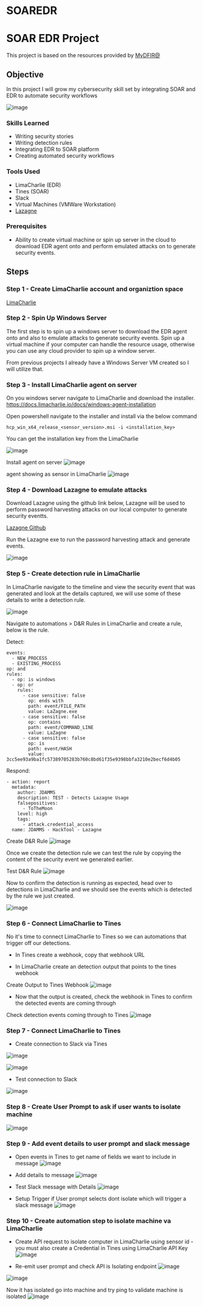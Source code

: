 # SOAREDR

# SOAR EDR Project
This project is based on the resources provided by [MyDFIR@](https://www.mydfir.com/)

## Objective
In this project I will grow my cybersecurity skill set by integrating SOAR and EDR to automate security workflows

![image](https://github.com/user-attachments/assets/60f03015-0484-440f-8699-e96d7f6717e4)

### Skills Learned

- Writing security stories
- Writing detection rules
- Integrating EDR to SOAR platform
- Creating automated security workflows

### Tools Used

- LimaCharlie (EDR)
- Tines (SOAR)
- Slack
- Virtual Machines (VMWare Workstation)
- [Lazagne](https://github.com/AlessandroZ/LaZagne)

### Prerequisites 
- Ability to create virtual machine or spin up server in the cloud to download EDR agent onto and perform emulated attacks on to generate security events.


## Steps

### Step 1 - Create LimaCharlie account and organiztion space

[LimaCharlie](https://limacharlie.io/)

### Step 2 - Spin Up Windows Server

The first step is to spin up a windows server to download the EDR agent onto and also to emulate attacks to generate security events. Spin up a virtual machine if your computer can handle the resource usage, otherwise you can use any cloud provider to spin up a window server.

From previous projects I already have a Windows Server VM created so I will utilize that.


### Step 3 - Install LimaCharlie agent on server

On you windows server navigate to LimaCharlie and download the installer. https://docs.limacharlie.io/docs/windows-agent-installation

Open powershell navigate to the installer and install via the below command

```
hcp_win_x64_release_<sensor_version>.msi -i <installation_key>
```

You can get the installation key from the LimaCharlie 

![image](https://github.com/user-attachments/assets/ffe96147-067b-4742-bfae-e1ac58b3ac77)

Install agent on server
![image](https://github.com/user-attachments/assets/20d1184c-1976-4541-aa11-eccd9f2dfab2)

agent showing as sensor in LimaCharlie
![image](https://github.com/user-attachments/assets/fe5da546-22d0-45eb-addc-3cf88159b503)

### Step 4 - Download Lazagne to emulate attacks

Download Lazagne using the github link below, Lazagne will be used to perform password harvesting attacks on our local computer to generate security eventts.

[Lazagne Github](https://github.com/AlessandroZ/LaZagne)

Run the Lazagne exe to run the password harvesting attack and generate events.

![image](https://github.com/user-attachments/assets/949d6625-43ae-475a-ae59-3296b74a86b3)

### Step 5 - Create detection rule in LimaCharlie

In LimaCharlie navigate to the timeline and view the security event that was generated and look at the details captured, we will use some of these details to write a detection rule.

![image](https://github.com/user-attachments/assets/9655ce1c-0072-42b7-87e9-ed21b3a97d79)

Navigate to automations > D&R Rules in LimaCharlie and create a rule, below is the rule.

Detect:
```
events:
  - NEW_PROCESS
  - EXISTING_PROCESS
op: and
rules:
  - op: is windows
  - op: or
    rules:
      - case sensitive: false
        op: ends with
        path: event/FILE_PATH
        value: LaZagne.exe
      - case sensitive: false
        op: contains
        path: event/COMMAND_LINE
        value: LaZagne
      - case sensitive: false
        op: is
        path: event/HASH
        value: 3cc5ee93a9ba1fc57389705283b760c8bd61f35e9398bbfa3210e2becf6d4b05
  ```

Respond:
```
- action: report
  metadata:
    author: JDAMMS
    description: TEST - Detects Lazagne Usage
    falsepositives:
      - ToTheMoon
    level: high
    tags:
      - attack.credential_access
  name: JDAMMS - HackTool - Lazagne
```

Create D&R Rule
![image](https://github.com/user-attachments/assets/f8a10531-0bdf-44af-88e4-32fe3c309a9d)

Once we create the detection rule we can test the rule by copying the content of the security event we generated earlier.

Test D&R Rule
![image](https://github.com/user-attachments/assets/2a9620d7-938a-42d3-a9be-f2512683cd6a)

Now to confirm the detection is running as expected, head over to detections in LimaCharlie and we should see the events which is detected by the rule we just created.

![image](https://github.com/user-attachments/assets/e90d9c8c-6513-42c6-9eb6-394411e533b9)

### Step 6 - Connect LimaCharlie to Tines

No it's time to connect LimaCharlie to Tines so we can automations that trigger off our detections.

- In Tines create a webhook, copy that webhook URL

- In LimaCharlie create an detection output that points to the tines webhook

Create Output to Tines Webhook
![image](https://github.com/user-attachments/assets/7208556a-a179-4fa4-8863-e751b5529254)

- Now that the output is created, check the webhook in Tines to confirm the detected events are coming through

Check detection events coming through to Tines
![image](https://github.com/user-attachments/assets/445b4780-8f57-4ace-a617-a2db92ec39d9)

### Step 7 - Connect LimaCharlie to Tines

- Create connection to Slack via Tines

![image](https://github.com/user-attachments/assets/7522caa9-588d-4cc6-9335-391e8b241f63)

![image](https://github.com/user-attachments/assets/59c6a410-1971-43ff-b417-6e1b71ab0f4f)

- Test connection to Slack
  
![image](https://github.com/user-attachments/assets/d81d9189-8688-4f66-9ac0-84a194955242)

### Step 8 - Create User Prompt to ask if user wants to isolate machine

![image](https://github.com/user-attachments/assets/643c72c1-d9c2-4fd4-9788-5fb860caeef3)

### Step 9 - Add event details to user prompt and slack message

- Open events in Tines to get name of fields we want to include in message
![image](https://github.com/user-attachments/assets/d34c0e48-4ed7-4db2-a806-3e051bfcc6a6)

- Add details to message
![image](https://github.com/user-attachments/assets/b2f040f9-7f93-4136-b824-638453efac5e)

- Test Slack message with Details
![image](https://github.com/user-attachments/assets/496bdbca-8ff1-4cd6-a5e7-4fe72a8952ef)

- Setup Trigger if User prompt selects dont isolate which will trigger a slack message
![image](https://github.com/user-attachments/assets/0cec6d78-3fde-494b-a47f-61cfef24ac91)

### Step 10 - Create automation step to isolate machine va LimaCharlie

- Create API request to isolate computer in LimaCharlie using sensor id - you must also create a Credential in Tines using LimaCharlie API Key
![image](https://github.com/user-attachments/assets/3e4cc0ea-1aad-47a3-a744-1632c8d7aef3)


- Re-emit user prompt and check API is Isolating endpoint
![image](https://github.com/user-attachments/assets/28bcda53-437b-44ad-917f-15c482a0b59a)

![image](https://github.com/user-attachments/assets/f9a15fe5-6370-426c-a2aa-c1bf8b399871)



Now it has isolated go into machine and try ping to validate machine is isolated
![image](https://github.com/user-attachments/assets/44765354-76a8-4318-837c-ddc1eeb42254)



